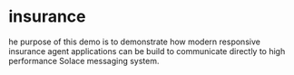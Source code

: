 # insurance
he purpose of this demo is to demonstrate how modern responsive insurance agent applications can be build to communicate directly to high performance Solace messaging system.
